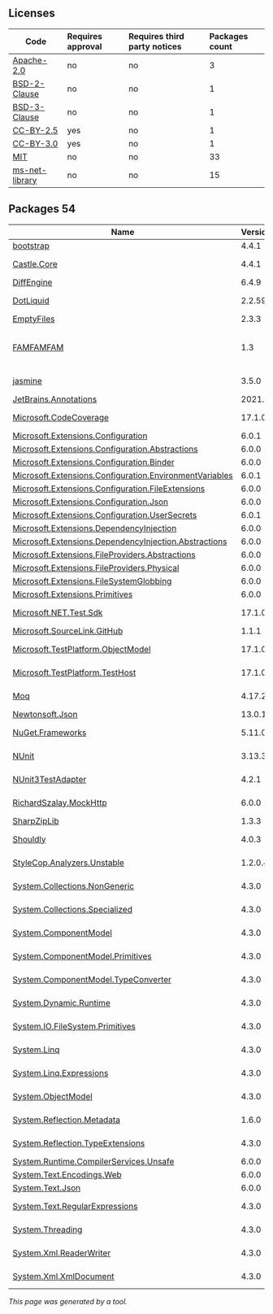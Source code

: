 Licenses
--------
	
|Code|Requires approval|Requires third party notices|Packages count|
|----------|:----|:----|:----|
|[Apache-2.0](licenses/apache-2.0)|no|no|3|
|[BSD-2-Clause](licenses/bsd-2-clause)|no|no|1|
|[BSD-3-Clause](licenses/bsd-3-clause)|no|no|1|
|[CC-BY-2.5](licenses/cc-by-2.5)|yes|no|1|
|[CC-BY-3.0](licenses/cc-by-3.0)|yes|no|1|
|[MIT](licenses/mit)|no|no|33|
|[ms-net-library](licenses/ms-net-library)|no|no|15|



Packages 54
--------

|Name|Version|Source|License|Used by|
|----------|:----|:----|:----|:----|
|[bootstrap](packages/npmjs.com/bootstrap/4.4.1)|4.4.1|[npmjs.com](https://www.npmjs.com/package/bootstrap/v/4.4.1)|[MIT](licenses/mit)|ThirdPartyLibraries|
|[Castle.Core](packages/nuget.org/castle.core/4.4.1)|4.4.1|[nuget.org](https://www.nuget.org/packages/Castle.Core/4.4.1)|[Apache-2.0](licenses/apache-2.0)|ThirdPartyLibraries internal|
|[DiffEngine](packages/nuget.org/diffengine/6.4.9)|6.4.9|[nuget.org](https://www.nuget.org/packages/DiffEngine/6.4.9)|[MIT](licenses/mit)|ThirdPartyLibraries|
|[DotLiquid](packages/nuget.org/dotliquid/2.2.595)|2.2.595|[nuget.org](https://www.nuget.org/packages/DotLiquid/2.2.595)|[Apache-2.0](licenses/apache-2.0)|ThirdPartyLibraries|
|[EmptyFiles](packages/nuget.org/emptyfiles/2.3.3)|2.3.3|[nuget.org](https://www.nuget.org/packages/EmptyFiles/2.3.3)|[MIT](licenses/mit)|ThirdPartyLibraries|
|[FAMFAMFAM](packages/custom/famfamfam/1.3)|1.3|[custom](http://www.famfamfam.com/)|[CC-BY-2.5](licenses/cc-by-2.5) OR [CC-BY-3.0](licenses/cc-by-3.0)|ThirdPartyLibraries internal|
|[jasmine](packages/npmjs.com/jasmine/3.5.0)|3.5.0|[npmjs.com](https://www.npmjs.com/package/jasmine/v/3.5.0)|[MIT](licenses/mit)|ThirdPartyLibraries internal|
|[JetBrains.Annotations](packages/nuget.org/jetbrains.annotations/2021.3.0)|2021.3.0|[nuget.org](https://www.nuget.org/packages/JetBrains.Annotations/2021.3.0)|[MIT](licenses/mit)|ThirdPartyLibraries|
|[Microsoft.CodeCoverage](packages/nuget.org/microsoft.codecoverage/17.1.0)|17.1.0|[nuget.org](https://www.nuget.org/packages/Microsoft.CodeCoverage/17.1.0)|[MIT](licenses/mit)|ThirdPartyLibraries internal|
|[Microsoft.Extensions.Configuration](packages/nuget.org/microsoft.extensions.configuration/6.0.1)|6.0.1|[nuget.org](https://www.nuget.org/packages/Microsoft.Extensions.Configuration/6.0.1)|[MIT](licenses/mit)|ThirdPartyLibraries|
|[Microsoft.Extensions.Configuration.Abstractions](packages/nuget.org/microsoft.extensions.configuration.abstractions/6.0.0)|6.0.0|[nuget.org](https://www.nuget.org/packages/Microsoft.Extensions.Configuration.Abstractions/6.0.0)|[MIT](licenses/mit)|ThirdPartyLibraries|
|[Microsoft.Extensions.Configuration.Binder](packages/nuget.org/microsoft.extensions.configuration.binder/6.0.0)|6.0.0|[nuget.org](https://www.nuget.org/packages/Microsoft.Extensions.Configuration.Binder/6.0.0)|[MIT](licenses/mit)|ThirdPartyLibraries|
|[Microsoft.Extensions.Configuration.EnvironmentVariables](packages/nuget.org/microsoft.extensions.configuration.environmentvariables/6.0.1)|6.0.1|[nuget.org](https://www.nuget.org/packages/Microsoft.Extensions.Configuration.EnvironmentVariables/6.0.1)|[MIT](licenses/mit)|ThirdPartyLibraries|
|[Microsoft.Extensions.Configuration.FileExtensions](packages/nuget.org/microsoft.extensions.configuration.fileextensions/6.0.0)|6.0.0|[nuget.org](https://www.nuget.org/packages/Microsoft.Extensions.Configuration.FileExtensions/6.0.0)|[MIT](licenses/mit)|ThirdPartyLibraries|
|[Microsoft.Extensions.Configuration.Json](packages/nuget.org/microsoft.extensions.configuration.json/6.0.0)|6.0.0|[nuget.org](https://www.nuget.org/packages/Microsoft.Extensions.Configuration.Json/6.0.0)|[MIT](licenses/mit)|ThirdPartyLibraries|
|[Microsoft.Extensions.Configuration.UserSecrets](packages/nuget.org/microsoft.extensions.configuration.usersecrets/6.0.1)|6.0.1|[nuget.org](https://www.nuget.org/packages/Microsoft.Extensions.Configuration.UserSecrets/6.0.1)|[MIT](licenses/mit)|ThirdPartyLibraries|
|[Microsoft.Extensions.DependencyInjection](packages/nuget.org/microsoft.extensions.dependencyinjection/6.0.0)|6.0.0|[nuget.org](https://www.nuget.org/packages/Microsoft.Extensions.DependencyInjection/6.0.0)|[MIT](licenses/mit)|ThirdPartyLibraries|
|[Microsoft.Extensions.DependencyInjection.Abstractions](packages/nuget.org/microsoft.extensions.dependencyinjection.abstractions/6.0.0)|6.0.0|[nuget.org](https://www.nuget.org/packages/Microsoft.Extensions.DependencyInjection.Abstractions/6.0.0)|[MIT](licenses/mit)|ThirdPartyLibraries|
|[Microsoft.Extensions.FileProviders.Abstractions](packages/nuget.org/microsoft.extensions.fileproviders.abstractions/6.0.0)|6.0.0|[nuget.org](https://www.nuget.org/packages/Microsoft.Extensions.FileProviders.Abstractions/6.0.0)|[MIT](licenses/mit)|ThirdPartyLibraries|
|[Microsoft.Extensions.FileProviders.Physical](packages/nuget.org/microsoft.extensions.fileproviders.physical/6.0.0)|6.0.0|[nuget.org](https://www.nuget.org/packages/Microsoft.Extensions.FileProviders.Physical/6.0.0)|[MIT](licenses/mit)|ThirdPartyLibraries|
|[Microsoft.Extensions.FileSystemGlobbing](packages/nuget.org/microsoft.extensions.filesystemglobbing/6.0.0)|6.0.0|[nuget.org](https://www.nuget.org/packages/Microsoft.Extensions.FileSystemGlobbing/6.0.0)|[MIT](licenses/mit)|ThirdPartyLibraries|
|[Microsoft.Extensions.Primitives](packages/nuget.org/microsoft.extensions.primitives/6.0.0)|6.0.0|[nuget.org](https://www.nuget.org/packages/Microsoft.Extensions.Primitives/6.0.0)|[MIT](licenses/mit)|ThirdPartyLibraries|
|[Microsoft.NET.Test.Sdk](packages/nuget.org/microsoft.net.test.sdk/17.1.0)|17.1.0|[nuget.org](https://www.nuget.org/packages/Microsoft.NET.Test.Sdk/17.1.0)|[MIT](licenses/mit)|ThirdPartyLibraries internal|
|[Microsoft.SourceLink.GitHub](packages/nuget.org/microsoft.sourcelink.github/1.1.1)|1.1.1|[nuget.org](https://www.nuget.org/packages/Microsoft.SourceLink.GitHub/1.1.1)|[MIT](licenses/mit)|ThirdPartyLibraries|
|[Microsoft.TestPlatform.ObjectModel](packages/nuget.org/microsoft.testplatform.objectmodel/17.1.0)|17.1.0|[nuget.org](https://www.nuget.org/packages/Microsoft.TestPlatform.ObjectModel/17.1.0)|[MIT](licenses/mit)|ThirdPartyLibraries internal|
|[Microsoft.TestPlatform.TestHost](packages/nuget.org/microsoft.testplatform.testhost/17.1.0)|17.1.0|[nuget.org](https://www.nuget.org/packages/Microsoft.TestPlatform.TestHost/17.1.0)|[MIT](licenses/mit)|ThirdPartyLibraries internal|
|[Moq](packages/nuget.org/moq/4.17.2)|4.17.2|[nuget.org](https://www.nuget.org/packages/Moq/4.17.2)|[BSD-3-Clause](licenses/bsd-3-clause)|ThirdPartyLibraries internal|
|[Newtonsoft.Json](packages/nuget.org/newtonsoft.json/13.0.1)|13.0.1|[nuget.org](https://www.nuget.org/packages/Newtonsoft.Json/13.0.1)|[MIT](licenses/mit)|ThirdPartyLibraries|
|[NuGet.Frameworks](packages/nuget.org/nuget.frameworks/5.11.0)|5.11.0|[nuget.org](https://www.nuget.org/packages/NuGet.Frameworks/5.11.0)|[Apache-2.0](licenses/apache-2.0)|ThirdPartyLibraries internal|
|[NUnit](packages/nuget.org/nunit/3.13.3)|3.13.3|[nuget.org](https://www.nuget.org/packages/NUnit/3.13.3)|[MIT](licenses/mit)|ThirdPartyLibraries internal|
|[NUnit3TestAdapter](packages/nuget.org/nunit3testadapter/4.2.1)|4.2.1|[nuget.org](https://www.nuget.org/packages/NUnit3TestAdapter/4.2.1)|[MIT](licenses/mit)|ThirdPartyLibraries internal|
|[RichardSzalay.MockHttp](packages/nuget.org/richardszalay.mockhttp/6.0.0)|6.0.0|[nuget.org](https://www.nuget.org/packages/RichardSzalay.MockHttp/6.0.0)|[MIT](licenses/mit)|ThirdPartyLibraries internal|
|[SharpZipLib](packages/nuget.org/sharpziplib/1.3.3)|1.3.3|[nuget.org](https://www.nuget.org/packages/SharpZipLib/1.3.3)|[MIT](licenses/mit)|ThirdPartyLibraries|
|[Shouldly](packages/nuget.org/shouldly/4.0.3)|4.0.3|[nuget.org](https://www.nuget.org/packages/Shouldly/4.0.3)|[BSD-2-Clause](licenses/bsd-2-clause)|ThirdPartyLibraries|
|[StyleCop.Analyzers.Unstable](packages/nuget.org/stylecop.analyzers.unstable/1.2.0.406)|1.2.0.406|[nuget.org](https://www.nuget.org/packages/StyleCop.Analyzers.Unstable/1.2.0.406)|[MIT](licenses/mit)|ThirdPartyLibraries internal|
|[System.Collections.NonGeneric](packages/nuget.org/system.collections.nongeneric/4.3.0)|4.3.0|[nuget.org](https://www.nuget.org/packages/System.Collections.NonGeneric/4.3.0)|[ms-net-library](licenses/ms-net-library)|ThirdPartyLibraries internal|
|[System.Collections.Specialized](packages/nuget.org/system.collections.specialized/4.3.0)|4.3.0|[nuget.org](https://www.nuget.org/packages/System.Collections.Specialized/4.3.0)|[ms-net-library](licenses/ms-net-library)|ThirdPartyLibraries internal|
|[System.ComponentModel](packages/nuget.org/system.componentmodel/4.3.0)|4.3.0|[nuget.org](https://www.nuget.org/packages/System.ComponentModel/4.3.0)|[ms-net-library](licenses/ms-net-library)|ThirdPartyLibraries internal|
|[System.ComponentModel.Primitives](packages/nuget.org/system.componentmodel.primitives/4.3.0)|4.3.0|[nuget.org](https://www.nuget.org/packages/System.ComponentModel.Primitives/4.3.0)|[ms-net-library](licenses/ms-net-library)|ThirdPartyLibraries internal|
|[System.ComponentModel.TypeConverter](packages/nuget.org/system.componentmodel.typeconverter/4.3.0)|4.3.0|[nuget.org](https://www.nuget.org/packages/System.ComponentModel.TypeConverter/4.3.0)|[ms-net-library](licenses/ms-net-library)|ThirdPartyLibraries internal|
|[System.Dynamic.Runtime](packages/nuget.org/system.dynamic.runtime/4.3.0)|4.3.0|[nuget.org](https://www.nuget.org/packages/System.Dynamic.Runtime/4.3.0)|[ms-net-library](licenses/ms-net-library)|ThirdPartyLibraries internal|
|[System.IO.FileSystem.Primitives](packages/nuget.org/system.io.filesystem.primitives/4.3.0)|4.3.0|[nuget.org](https://www.nuget.org/packages/System.IO.FileSystem.Primitives/4.3.0)|[ms-net-library](licenses/ms-net-library)|ThirdPartyLibraries internal|
|[System.Linq](packages/nuget.org/system.linq/4.3.0)|4.3.0|[nuget.org](https://www.nuget.org/packages/System.Linq/4.3.0)|[ms-net-library](licenses/ms-net-library)|ThirdPartyLibraries internal|
|[System.Linq.Expressions](packages/nuget.org/system.linq.expressions/4.3.0)|4.3.0|[nuget.org](https://www.nuget.org/packages/System.Linq.Expressions/4.3.0)|[ms-net-library](licenses/ms-net-library)|ThirdPartyLibraries internal|
|[System.ObjectModel](packages/nuget.org/system.objectmodel/4.3.0)|4.3.0|[nuget.org](https://www.nuget.org/packages/System.ObjectModel/4.3.0)|[ms-net-library](licenses/ms-net-library)|ThirdPartyLibraries internal|
|[System.Reflection.Metadata](packages/nuget.org/system.reflection.metadata/1.6.0)|1.6.0|[nuget.org](https://www.nuget.org/packages/System.Reflection.Metadata/1.6.0)|[MIT](licenses/mit)|ThirdPartyLibraries internal|
|[System.Reflection.TypeExtensions](packages/nuget.org/system.reflection.typeextensions/4.3.0)|4.3.0|[nuget.org](https://www.nuget.org/packages/System.Reflection.TypeExtensions/4.3.0)|[ms-net-library](licenses/ms-net-library)|ThirdPartyLibraries internal|
|[System.Runtime.CompilerServices.Unsafe](packages/nuget.org/system.runtime.compilerservices.unsafe/6.0.0)|6.0.0|[nuget.org](https://www.nuget.org/packages/System.Runtime.CompilerServices.Unsafe/6.0.0)|[MIT](licenses/mit)|ThirdPartyLibraries|
|[System.Text.Encodings.Web](packages/nuget.org/system.text.encodings.web/6.0.0)|6.0.0|[nuget.org](https://www.nuget.org/packages/System.Text.Encodings.Web/6.0.0)|[MIT](licenses/mit)|ThirdPartyLibraries|
|[System.Text.Json](packages/nuget.org/system.text.json/6.0.0)|6.0.0|[nuget.org](https://www.nuget.org/packages/System.Text.Json/6.0.0)|[MIT](licenses/mit)|ThirdPartyLibraries|
|[System.Text.RegularExpressions](packages/nuget.org/system.text.regularexpressions/4.3.0)|4.3.0|[nuget.org](https://www.nuget.org/packages/System.Text.RegularExpressions/4.3.0)|[ms-net-library](licenses/ms-net-library)|ThirdPartyLibraries internal|
|[System.Threading](packages/nuget.org/system.threading/4.3.0)|4.3.0|[nuget.org](https://www.nuget.org/packages/System.Threading/4.3.0)|[ms-net-library](licenses/ms-net-library)|ThirdPartyLibraries internal|
|[System.Xml.ReaderWriter](packages/nuget.org/system.xml.readerwriter/4.3.0)|4.3.0|[nuget.org](https://www.nuget.org/packages/System.Xml.ReaderWriter/4.3.0)|[ms-net-library](licenses/ms-net-library)|ThirdPartyLibraries internal|
|[System.Xml.XmlDocument](packages/nuget.org/system.xml.xmldocument/4.3.0)|4.3.0|[nuget.org](https://www.nuget.org/packages/System.Xml.XmlDocument/4.3.0)|[ms-net-library](licenses/ms-net-library)|ThirdPartyLibraries internal|

*This page was generated by a tool.*